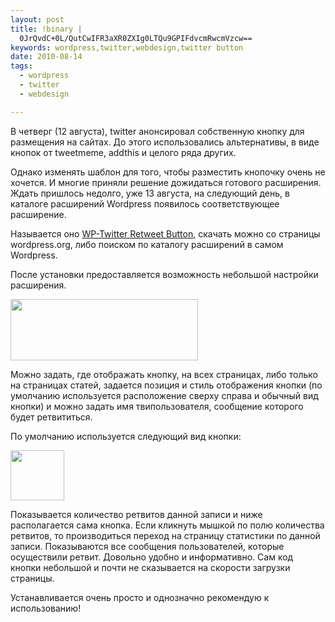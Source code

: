 ```yaml
--- 
layout: post
title: !binary |
  0JrQvdC+0L/QutCwIFR3aXR0ZXIg0LTQu9GPIFdvcmRwcmVzcw==
keywords: wordpress,twitter,webdesign,twitter button
date: 2010-08-14
tags:
  - wordpress
  - twitter
  - webdesign

---
```

В четверг (12 августа), twitter анонсировал собственную кнопку для размещения на сайтах. До этого использовались альтернативы, в виде кнопок от tweetmeme, addthis и целого ряда других.

Однако изменять шаблон для того, чтобы разместить кнопочку очень не хочется. И многие приняли решение дожидаться готового расширения. Ждать пришлось недолго, уже 13 августа, на следующий день, в каталоге расширений Wordpress появилось соответствующее расширение.

Называется оно <a href="http://wordpress.org/extend/plugins/wp-twitter-retweet-button/" rel="nofollow">WP-Twitter Retweet Button</a>, скачать можно со страницы wordpress.org, либо поиском по каталогу расширений в самом Wordpress.

После установки предоставляется возможность небольшой настройки расширения.

<a href="http://static.juev.ru/2010/08/wp-twitter-button.png" id="lightbox"><img class="aligncenter size-medium wp-image-1127" title="wp-twitter-button" src="http://static.juev.ru/2010/08/wp-twitter-button-300x98.png" alt="" width="300" height="98" /></a>

Можно задать, где отображать кнопку, на всех страницах, либо только на страницах статей, задается позиция и стиль отображения кнопки (по умолчанию используется расположение сверху справа и обычный вид кнопки) и можно задать имя твипользователя, сообщение которого будет ретвититься.

По умолчанию используется следующий вид кнопки:

<img class="aligncenter size-full wp-image-1128" title="button" src="http://static.juev.ru/2010/08/button.png" alt="" width="86" height="80" />

Показывается количество ретвитов данной записи и ниже располагается сама кнопка. Если кликнуть мышкой по полю количества ретвитов, то производиться переход на страницу статистики по данной записи. Показываются все сообщения пользователей, которые осуществили ретвит. Довольно удобно и информативно.
Сам код кнопки небольшой и почти не сказывается на скорости загрузки страницы.

Устанавливается очень просто и однозначно рекомендую к использованию!
